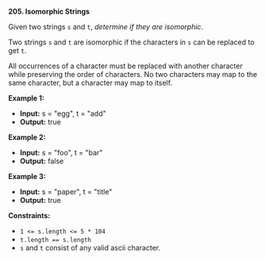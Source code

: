 
**205.  Isomorphic Strings**



Given two strings  `s`  and  `t`,  _determine if they are isomorphic_.

Two strings  `s`  and  `t`  are isomorphic if the characters in  `s`  can be replaced to get  `t`.

All occurrences of a character must be replaced with another character while preserving the order of characters. No two characters may map to the same character, but a character may map to itself.

**Example 1:**

 - **Input:** s = "egg", t = "add"
 -    **Output:** true

**Example 2:**

 - **Input:** s = "foo", t = "bar"
 -    **Output:** false

**Example 3:**

 - **Input:** s = "paper", t = "title"
 -    **Output:** true

**Constraints:**

-   `1 <= s.length <= 5 * 104`
-   `t.length == s.length`
-   `s`  and  `t`  consist of any valid ascii character.

